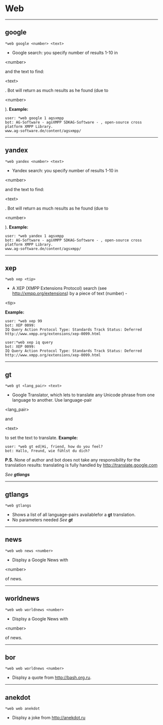 # Web #

---

## google ##
```
*web google <number> <text>
```
  * Google search: you specify number of results 1-10 in 

&lt;number&gt;

 and the text to find: 

&lt;text&gt;

 . Bot will return as much results as he found (due to 

&lt;number&gt;

).
**Example:**
```
user: *web google 1 agsxmpp
bot: AG-Software - agsXMPP SDKAG-Software - , open-source cross platform XMPP Library.
www.ag-software.de/content/agsxmpp/ 
```

---

## yandex ##
```
*web yandex <number> <text>
```
  * Yandex search: you specify number of results 1-10 in 

&lt;number&gt;

 and the text to find: 

&lt;text&gt;

 . Bot will return as much results as he found (due to 

&lt;number&gt;

).
**Example:**
```
user: *web yandex 1 agsxmpp
bot: AG-Software - agsXMPP SDKAG-Software - , open-source cross platform XMPP Library.
www.ag-software.de/content/agsxmpp/ 
```

---

## xep ##
```
*web xep <tip>
```
  * A XEP (XMPP Extensions Protocol) search (see http://xmpp.org/extensions) by a piece of text (number) - 

&lt;tip&gt;


**Example:**
```
user: *web xep 99
bot: XEP 0099:
IQ Query Action Protocol Type: Standards Track Status: Deferred
http://www.xmpp.org/extensions/xep-0099.html

user:*web xep iq query
bot: XEP 0099:
IQ Query Action Protocol Type: Standards Track Status: Deferred
http://www.xmpp.org/extensions/xep-0099.html
```

---

## gt ##
```
*web gt <lang_pair> <text>
```
  * Google Translator, which lets to translate any Unicode phrase from one language to another. Use language-pair 

<lang\_pair>

 and 

&lt;text&gt;

 to set the text to translate.
**Example:**
```
user: *web gt ed|Hi, friend, how do you feel?
bot: Hallo, Freund, wie fühlst du dich?
```
**P.S.** None of author and bot does not take any responsibility for the translation results: translating is fully handled by http://translate.google.com

_See **gtlangs**_

---

## gtlangs ##
```
*web gtlangs
```
  * Shows a list of all language-pairs availablefor a **gt** translation.
  * No parameters needed
_See **gt**_

---

## news ##
```
*web web news <number>
```
  * Displsy a Google News with 

&lt;number&gt;

 of news.

---

## worldnews ##
```
*web web worldnews <number>
```
  * Displsy a Google News with 

&lt;number&gt;

 of news.


---

## bor ##
```
*web web worldnews <number>
```
  * Displsy a quote from http://bash.org.ru.


---

## anekdot ##
```
*web web anekdot
```
  * Displsy a joke from http://anekdot.ru